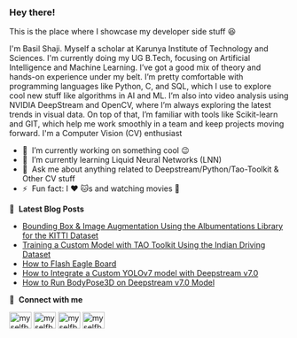 ### Hey there!
This is the place where I showcase my developer side stuff 😆

I'm Basil Shaji. Myself a scholar at Karunya Institute of Technology and Sciences. I'm currently doing my UG B.Tech, focusing on Artificial Intelligence and Machine Learning. I’ve got a good mix of theory and hands-on experience under my belt. I’m pretty comfortable with programming languages like Python, C, and SQL, which I use to explore cool new stuff like algorithms in AI and ML. I’m also into video analysis using NVIDIA DeepStream and OpenCV, where I’m always exploring the latest trends in visual data. On top of that, I’m familiar with tools like Scikit-learn and GIT, which help me work smoothly in a team and keep projects moving forward. I'm a Computer Vision (CV) enthusiast

- 🔭 &nbsp;I’m currently working on something cool :wink:
- 🌱 &nbsp;I’m currently learning Liquid Neural Networks (LNN)
- 💬 &nbsp;Ask me about anything related to Deepstream/Python/Tao-Toolkit & Other CV stuff
- ⚡ &nbsp;Fun fact: I :heart: 🐱s and watching movies 🤣

📕 &nbsp;**Latest Blog Posts**
<!-- BLOG-POST-LIST:START -->
- [Bounding Box & Image Augmentation Using the Albumentations Library for the KITTI Dataset](https://medium.com/@basilshaji32/bounding-box-image-augmentation-using-the-albumentations-library-for-the-kitti-dataset-9c9694c906ed)
- [Training a Custom Model with TAO Toolkit Using the Indian Driving Dataset](https://medium.com/@basilshaji32/training-a-custom-model-with-tao-toolkit-using-the-indian-driving-dataset-f4ae538e5c45)
- [How to Flash Eagle Board](https://medium.com/@basilshaji32/how-to-flash-nvidia-eagle-board-4e2e0bf98015)
- [How to Integrate a Custom YOLOv7 model with Deepstream v7.0](https://medium.com/@basilshaji32/integration-of-yolov7-model-with-deepstream-v7-0-a991bf97be50)
- [How to Run BodyPose3D on Deepstream v7.0 Model](https://medium.com/@basilshaji32/guide-to-run-bodypose3d-deepstream-v7-0-model-abafad03860e)
<!-- BLOG-POST-LIST:END -->

🔗 &nbsp;**Connect with me**
<p align="left">
<a href="https://x.com/myselfbasil" target="blank"><img align="center" src="https://raw.githubusercontent.com/rahuldkjain/github-profile-readme-generator/master/src/images/icons/Social/twitter.svg" alt="myselfbasil" height="30" width="40" /></a>
<a href="www.linkedin.com/in/basil-shaji" target="blank"><img align="center" src="https://raw.githubusercontent.com/rahuldkjain/github-profile-readme-generator/master/src/images/icons/Social/linked-in-alt.svg" alt="myselfbasil" height="30" width="40" /></a>
<a href="https://www.instagram.com/basil.shaji_/" target="blank"><img align="center" src="https://raw.githubusercontent.com/rahuldkjain/github-profile-readme-generator/master/src/images/icons/Social/instagram.svg" alt="myselfbasil" height="30" width="40" /></a>
<a href="https://www.medium.com/@basilshaji32/" target="blank"><img align="center" src="https://raw.githubusercontent.com/rahuldkjain/github-profile-readme-generator/master/src/images/icons/Social/medium.svg" alt="myselfbasil" height="30" width="40" /></a>

